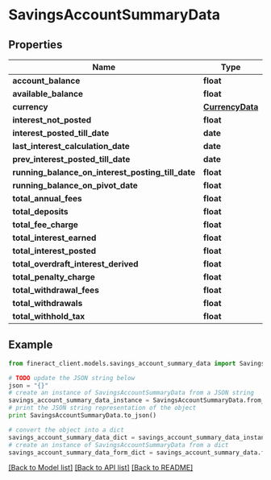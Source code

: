 # SavingsAccountSummaryData


## Properties

Name | Type | Description | Notes
------------ | ------------- | ------------- | -------------
**account_balance** | **float** |  | [optional] 
**available_balance** | **float** |  | [optional] 
**currency** | [**CurrencyData**](CurrencyData.md) |  | [optional] 
**interest_not_posted** | **float** |  | [optional] 
**interest_posted_till_date** | **date** |  | [optional] 
**last_interest_calculation_date** | **date** |  | [optional] 
**prev_interest_posted_till_date** | **date** |  | [optional] 
**running_balance_on_interest_posting_till_date** | **float** |  | [optional] 
**running_balance_on_pivot_date** | **float** |  | [optional] 
**total_annual_fees** | **float** |  | [optional] 
**total_deposits** | **float** |  | [optional] 
**total_fee_charge** | **float** |  | [optional] 
**total_interest_earned** | **float** |  | [optional] 
**total_interest_posted** | **float** |  | [optional] 
**total_overdraft_interest_derived** | **float** |  | [optional] 
**total_penalty_charge** | **float** |  | [optional] 
**total_withdrawal_fees** | **float** |  | [optional] 
**total_withdrawals** | **float** |  | [optional] 
**total_withhold_tax** | **float** |  | [optional] 

## Example

```python
from fineract_client.models.savings_account_summary_data import SavingsAccountSummaryData

# TODO update the JSON string below
json = "{}"
# create an instance of SavingsAccountSummaryData from a JSON string
savings_account_summary_data_instance = SavingsAccountSummaryData.from_json(json)
# print the JSON string representation of the object
print SavingsAccountSummaryData.to_json()

# convert the object into a dict
savings_account_summary_data_dict = savings_account_summary_data_instance.to_dict()
# create an instance of SavingsAccountSummaryData from a dict
savings_account_summary_data_form_dict = savings_account_summary_data.from_dict(savings_account_summary_data_dict)
```
[[Back to Model list]](../README.md#documentation-for-models) [[Back to API list]](../README.md#documentation-for-api-endpoints) [[Back to README]](../README.md)



